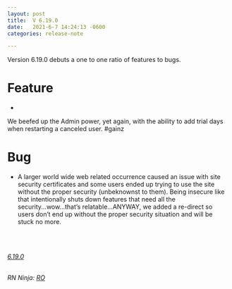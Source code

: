 ```yaml
---
layout: post
title:  V 6.19.0
date:   2021-6-7 14:24:13 -0600
categories: release-note

---
```

Version 6.19.0 debuts a one to one ratio of features to bugs.

# Feature

- 
We beefed up the Admin power, yet again, with the ability to add trial days when restarting a canceled user. #gainz


# Bug

- A larger world wide web related occurrence caused an issue with site security certificates and some users ended up trying to use the site without the proper security (unbeknownst to them). Being insecure like that intentionally shuts down features that need all the security...wow...that’s relatable...ANYWAY, we added a re-direct so users don’t end up without the proper security situation and will be stuck no more. 



<br/>


<br/>

*[6.19.0](https://github.com/streetparking/my-streetparking/releases/tag/v6.19.0)*
<br/>
<br/>


_RN Ninja: [RO](https://github.com/robyanna)_
 
 
 